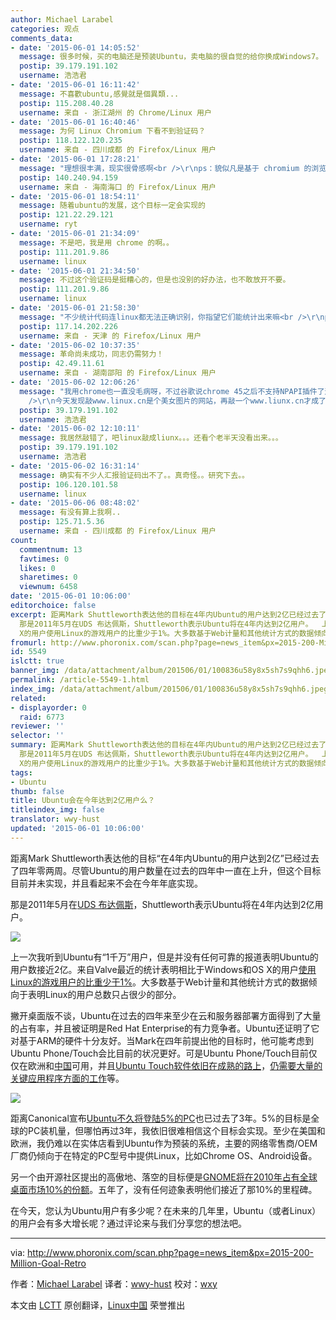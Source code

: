 ```yaml
---
author: Michael Larabel
categories: 观点
comments_data:
- date: '2015-06-01 14:05:52'
  message: 很多时候，买的电脑还是预装Ubuntu，卖电脑的很自觉的给你换成Windows7。
  postip: 39.179.191.102
  username: 浩浩君
- date: '2015-06-01 16:11:42'
  message: 不喜歡ubuntu,感覺就是個異類...
  postip: 115.208.40.28
  username: 来自 - 浙江湖州 的 Chrome/Linux 用户
- date: '2015-06-01 16:40:46'
  message: 为何 Linux Chromium 下看不到验证码？
  postip: 118.122.120.235
  username: 来自 - 四川成都 的 Firefox/Linux 用户
- date: '2015-06-01 17:28:21'
  message: "理想很丰满，现实很骨感啊<br />\r\nps：貌似凡是基于 chromium 的浏览器都显示不了验证码啊"
  postip: 140.240.94.159
  username: 来自 - 海南海口 的 Firefox/Linux 用户
- date: '2015-06-01 18:54:11'
  message: 随着ubuntu的发展，这个目标一定会实现的
  postip: 121.22.29.121
  username: ryt
- date: '2015-06-01 21:34:09'
  message: 不是吧，我是用 chrome 的啊。。
  postip: 111.201.9.86
  username: linux
- date: '2015-06-01 21:34:50'
  message: 不过这个验证码是挺糟心的，但是也没别的好办法，也不敢放开不要。
  postip: 111.201.9.86
  username: linux
- date: '2015-06-01 21:58:30'
  message: "不少统计代码连linux都无法正确识别，你指望它们能统计出来嘛<br />\r\nps为啥我连验证码都显示不出来，只好换个试试了"
  postip: 117.14.202.226
  username: 来自 - 天津 的 Firefox/Linux 用户
- date: '2015-06-02 10:37:35'
  message: 革命尚未成功，同志仍需努力！
  postip: 42.49.11.61
  username: 来自 - 湖南邵阳 的 Firefox/Linux 用户
- date: '2015-06-02 12:06:26'
  message: "我用chrome也一直没毛病呀，不过谷歌说chrome 45之后不支持NPAPI插件了这点还是有点小担心，百度网盘、115网盘之类的都需要这种插件呢。<br
    />\r\n今天发现敲www.linux.cn是个美女图片的网站，再敲一个www.liunx.cn才成了linux.cn。这是DNS抽风呢，还是。。。"
  postip: 39.179.191.102
  username: 浩浩君
- date: '2015-06-02 12:10:11'
  message: 我居然敲错了，吧linux敲成liunx。。。还看个老半天没看出来。。。
  postip: 39.179.191.102
  username: 浩浩君
- date: '2015-06-02 16:31:14'
  message: 确实有不少人汇报验证码出不了。。真奇怪。。研究下去。。
  postip: 106.120.101.58
  username: linux
- date: '2015-06-06 08:48:02'
  message: 有没有算上我啊..
  postip: 125.71.5.36
  username: 来自 - 四川成都 的 Firefox/Linux 用户
count:
  commentnum: 13
  favtimes: 0
  likes: 0
  sharetimes: 0
  viewnum: 6458
date: '2015-06-01 10:06:00'
editorchoice: false
excerpt: 距离Mark Shuttleworth表达他的目标在4年内Ubuntu的用户达到2亿已经过去了四年零两周。尽管Ubuntu的用户数量在过去的四年中一直在上升，但这个目标目前并未实现，并且看起来不会在今年年底实现。
  那是2011年5月在UDS 布达佩斯，Shuttleworth表示Ubuntu将在4年内达到2亿用户。  上一次我听到Ubuntu有1千万用户，但是并没有任何可靠的报道表明Ubuntu的用户数接近2亿。来自Valve最近的统计表明相比于Windows和OS
  X的用户使用Linux的游戏用户的比重少于1%。大多数基于Web计量和其他统计方式的数据倾向于表明Linux的用户总数只占很少的部分。
fromurl: http://www.phoronix.com/scan.php?page=news_item&px=2015-200-Million-Goal-Retro
id: 5549
islctt: true
banner_img: /data/attachment/album/201506/01/100836u58y8x5sh7s9qhh6.jpeg
permalink: /article-5549-1.html
index_img: /data/attachment/album/201506/01/100836u58y8x5sh7s9qhh6.jpeg.thumb.jpg
related:
- displayorder: 0
  raid: 6773
reviewer: ''
selector: ''
summary: 距离Mark Shuttleworth表达他的目标在4年内Ubuntu的用户达到2亿已经过去了四年零两周。尽管Ubuntu的用户数量在过去的四年中一直在上升，但这个目标目前并未实现，并且看起来不会在今年年底实现。
  那是2011年5月在UDS 布达佩斯，Shuttleworth表示Ubuntu将在4年内达到2亿用户。  上一次我听到Ubuntu有1千万用户，但是并没有任何可靠的报道表明Ubuntu的用户数接近2亿。来自Valve最近的统计表明相比于Windows和OS
  X的用户使用Linux的游戏用户的比重少于1%。大多数基于Web计量和其他统计方式的数据倾向于表明Linux的用户总数只占很少的部分。
tags:
- Ubuntu
thumb: false
title: Ubuntu会在今年达到2亿用户么？
titleindex_img: false
translator: wwy-hust
updated: '2015-06-01 10:06:00'
---
```


距离Mark Shuttleworth表达他的目标“在4年内Ubuntu的用户达到2亿”已经过去了四年零两周。尽管Ubuntu的用户数量在过去的四年中一直在上升，但这个目标目前并未实现，并且看起来不会在今年年底实现。


那是2011年5月在[UDS 布达佩斯](http://www.phoronix.com/vr.php?view=16002)，Shuttleworth表示Ubuntu将在4年内达到2亿用户。


![](/data/attachment/album/201506/01/100836u58y8x5sh7s9qhh6.jpeg)


上一次我听到Ubuntu有“1千万”用户，但是并没有任何可靠的报道表明Ubuntu的用户数接近2亿。来自Valve最近的统计表明相比于Windows和OS X的用户[使用Linux的游戏用户的比重少于1%](http://www.phoronix.com/scan.php?page=news_item&px=Steam-April-2015-1-Drop)。大多数基于Web计量和其他统计方式的数据倾向于表明Linux的用户总数只占很少的部分。


撇开桌面版不谈，Ubuntu在过去的四年来至少在云和服务器部署方面得到了大量的占有率，并且被证明是Red Hat Enterprise的有力竞争者。Ubuntu还证明了它对基于ARM的硬件十分友好。当Mark在四年前提出他的目标时，他可能考虑到Ubuntu Phone/Touch会比目前的状况更好。可是Ubuntu Phone/Touch目前仅仅在欧洲和[中国](http://www.phoronix.com/scan.php?page=news_item&px=Ubuntu-MX4-In-China)可用，并且[Ubuntu Touch软件依旧在成熟的路上](http://www.phoronix.com/scan.php?page=news_item&px=Ubuntu-Calculator-Reboot)，[仍需要大量的关键应用程序方面的工作](http://www.phoronix.com/scan.php?page=news_item&px=MTgzOTM)等。


![](/data/attachment/album/201506/01/100849cl52hmh3kwz25p5w.jpeg)


距离Canonical宣布[Ubuntu不久将登陆5%的PC](http://www.phoronix.com/scan.php?page=news_item&px=MTA5ODM)也已过去了3年。5%的目标是全球的PC装机量，但哪怕再过3年，我依旧很难相信这个目标会实现。至少在美国和欧洲，我仍难以在实体店看到Ubuntu作为预装的系统，主要的网络零售商/OEM厂商仍倾向于在特定的PC型号中提供Linux，比如Chrome OS、Android设备。


另一个由开源社区提出的高傲地、落空的目标便是[GNOME将在2010年占有全球桌面市场10%的份额](https://www.phoronix.com/scan.php?page=news_item&px=Nzg1Mw)。五年了，没有任何迹象表明他们接近了那10%的里程碑。


在今天，您认为Ubuntu用户有多少呢？在未来的几年里，Ubuntu（或者Linux）的用户会有多大增长呢？通过评论来与我们分享您的想法吧。




---


via: <http://www.phoronix.com/scan.php?page=news_item&px=2015-200-Million-Goal-Retro>


作者：[Michael Larabel](http://www.michaellarabel.com/) 译者：[wwy-hust](https://github.com/wwy-hust) 校对：[wxy](https://github.com/wxy)


本文由 [LCTT](https://github.com/LCTT/TranslateProject) 原创翻译，[Linux中国](https://linux.cn/) 荣誉推出